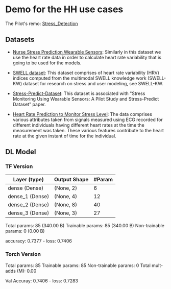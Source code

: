 # Demo for the HH use cases

The Pilot's remo: [Stress_Detection](https://github.com/StamatisOrfanos/Stress_Detection?tab=readme-ov-file)

## Datasets

- [Nurse Stress Prediction Wearable Sensors](https://www.kaggle.com/datasets/priyankraval/nurse-stress-prediction-wearable-sensors): Similarly in this dataset we use the heart rate data in order to calculate heart rate variability that is going to be used for the models.

- [SWELL dataset](https://www.kaggle.com/datasets/qiriro/swell-heart-rate-variability-hrv): This dataset comprises of heart rate variability (HRV) indices computed from the multimodal SWELL knowledge work (SWELL-KW) dataset for research on stress and user modeling, see SWELL-KW.

- [Stress-Predict-Dataset](https://github.com/italha-d/Stress-Predict-Dataset): This dataset is associated with "Stress Monitoring Using Wearable Sensors: A Pilot Study and Stress-Predict Dataset" paper.

- [Heart Rate Prediction to Monitor Stress Level](https://www.kaggle.com/datasets/vinayakshanawad/heart-rate-prediction-to-monitor-stress-level): The data comprises various attributes taken from signals measured using ECG recorded for different individuals having different heart rates at the time the measurement was taken. These various features contribute to the heart rate at the given instant of time for the individual.

## DL Model

### TF Version
| Layer (type) | Output Shape | #Param |
|---------|--------------|---------------|
| dense (Dense)          | (None, 2)        |       6 |
| dense_1 (Dense)        | (None, 4)        |      12 |
| dense_2 (Dense)        | (None, 8)        |      40 |
| dense_3 (Dense)        | (None, 3)        |      27 |


Total params: 85 (340.00 B)
Trainable params: 85 (340.00 B)
Non-trainable params: 0 (0.00 B)

accuracy: 0.7377 - loss: 0.7406

### Torch Version

Total params: 85
Trainable params: 85
Non-trainable params: 0
Total mult-adds (M): 0.00

Val Accuray: 0.7406 - loss: 0.7283


